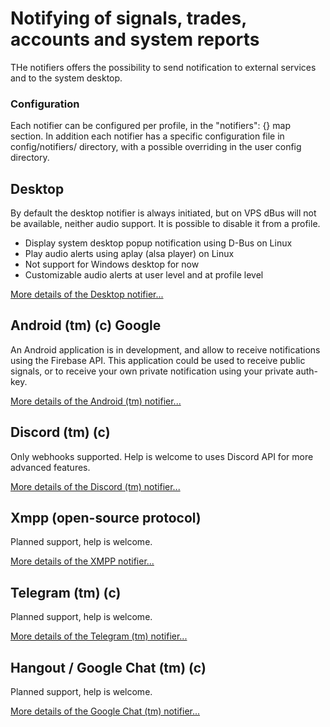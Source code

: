 # Notifying of signals, trades, accounts and system reports #

THe notifiers offers the possibility to send notification to external services and to the system desktop.


### Configuration ###

Each notifier can be configured per profile, in the "notifiers": {} map section.
In addition each notifier has a specific configuration file in config/notifiers/ directory,
with a possible overriding in the user config directory.


## Desktop ##

By default the desktop notifier is always initiated, but on VPS dBus will not be available, neither audio support.
It is possible to disable it from a profile.

* Display system desktop popup notification using D-Bus on Linux
* Play audio alerts using aplay (alsa player) on Linux
* Not support for Windows desktop for now
* Customizable audio alerts at user level and at profile level

[More details of the Desktop notifier...](notifiers/desktop.md)


## Android (tm) (c) Google ##

An Android application is in development, and allow to receive notifications using the Firebase API.
This application could be used to receive public signals, or to receive your own private notification using your private auth-key.

[More details of the Android (tm) notifier...](notifiers/android.md)


## Discord (tm) (c) ##

Only webhooks supported. Help is welcome to uses Discord API for more advanced features.

[More details of the Discord (tm) notifier...](notifiers/discord.md)


## Xmpp (open-source protocol) ##

Planned support, help is welcome.

[More details of the XMPP notifier...](notifiers/xmpp.md)


## Telegram (tm) (c) ##

Planned support, help is welcome.

[More details of the Telegram (tm) notifier...](notifiers/telegram.md)


## Hangout / Google Chat (tm) (c) ##

Planned support, help is welcome.

[More details of the Google Chat (tm) notifier...](notifiers/hangout.md)
